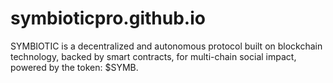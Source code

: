 # symbioticpro.github.io
SYMBIOTIC is a decentralized and autonomous protocol built on blockchain technology, backed by smart contracts, for multi-chain social impact, powered by the token: $SYMB.
